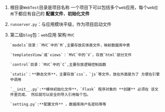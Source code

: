 1. 根目录`WebTest`目录是项目名称
     一个项目下可以包括多个`web`应用，每个`web应用`下都应有自己的 **配置文件**，**初始化文件**

2. `runserver.py`：与应用模块平级，作为项目启动文件

3. 第二级`blog`包：`web`应用 架构 `MVC`

       `models`目录：`MVC`中的`M`,主要存放实体类文件，映射数据库中表

       `templatesView`或`views`：`MVC`中的`V`，存放`html`部分文件

       `control`目录：`MVC`中的`C`,主要存放逻辑控制函数

       `static`：**静态文件**，主要存放`css`，`js`等文件，放在外面是为了 方便在引擎 中调用

       `__init__.py`:**模块初始化文件**，`Flask` 程序对象的 **创建** 必须在 该文件里完成， 然后就可以安全的导入引用每个包。

       `setting.py`:**配置文件** ，数据库用户名密码等等

